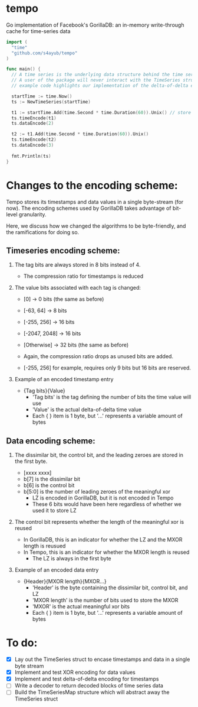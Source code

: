 # tempo
Go implementation of Facebook's GorillaDB: an in-memory write-through cache for time-series data

```Go
import (
  "time"
  "github.com/s4ayub/tempo"
)

func main() {
  // A time series is the underlying data structure behind the time series map.
  // A user of the package will never interact with the TimeSeries struct, but the
  // example code highlights our implementation of the delta-of-delta encoding for time and XOR encoding for values.

  startTime := time.Now()
  ts := NewTimeSeries(startTime)

  t1 := startTime.Add(time.Second * time.Duration(60)).Unix() // store in seconds
  ts.timeEncode(t1)
  ts.dataEncode(2)

  t2 := t1.Add(time.Second * time.Duration(60)).Unix()
  ts.timeEncode(t2)
  ts.dataEncode(3)
  
  fmt.Println(ts)
}
```

# Changes to the encoding scheme:
Tempo stores its timestamps and data values in a single byte-stream (for now).
The encoding schemes used by GorillaDB takes advantage of bit-level granularity.

Here, we discuss how we changed the algorithms to be byte-friendly, and the ramifications for doing so.

Timeseries encoding scheme:
---------------------------
1) The tag bits are always stored in 8 bits instead of 4.
    - The compression ratio for timestamps is reduced

2) The value bits associated with each tag is changed:
    - [0]           -> 0 bits (the same as before)
    - [-63, 64]     -> 8 bits
    - [-255, 256]   -> 16 bits
    - [-2047, 2048] -> 16 bits
    - [Otherwise]   -> 32 bits (the same as before)

    - Again, the compression ratio drops as unused bits are added.
    - [-255, 256] for example, requires only 9 bits but 16 bits are reserved.

3) Example of an encoded timestamp entry
    - {Tag bits}{Value}
        - 'Tag bits' is the tag defining the number of bits the time value will use
        - 'Value'    is the actual delta-of-delta time value
        - Each { } item is 1 byte, but '...' represents a variable amount of bytes

Data encoding scheme:
---------------------
1) The dissimilar bit, the control bit, and the leading zeroes are stored in the first byte.
    - [xxxx xxxx]
    - b[7] is the dissimilar bit
    - b[6] is the control bit
    - b[5:0] is the number of leading zeroes of the meaningful xor
        - LZ is encoded in GorillaDB, but it is not encoded in Tempo
        - These 6 bits would have been here regardless of whether we used it to store LZ

2) The control bit represents whether the length of the meaningful xor is reused
    - In GorillaDB, this is an indicator for whether the LZ and the MXOR length is reusued
    - In Tempo, this is an indicator for whether the MXOR length is reused
        - The LZ is always in the first byte

3) Example of an encoded data entry
    - {Header}{MXOR length}{MXOR...}
        - 'Header'      is the byte containing the dissimilar bit, control bit, and LZ
        - 'MXOR length' is the number of bits used to store the MXOR
        - 'MXOR'        is the actual meaningful xor bits
        - Each { } item is 1 byte, but '...' represents a variable amount of bytes

# To do:
- [x] Lay out the TimeSeries struct to encase timestamps and data in a single byte stream
- [x] Implement and test XOR encoding for data values
- [x] Implement and test delta-of-delta encoding for timestamps
- [ ] Write a decoder to return decoded blocks of time series data
- [ ] Build the TimeSeriesMap structure which will abstract away the TimeSeries struct
